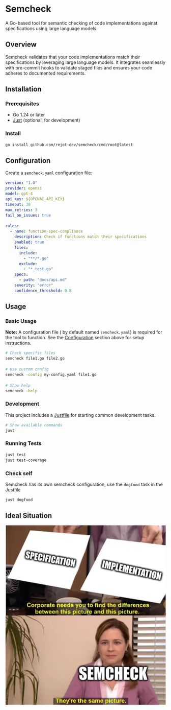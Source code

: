 # Semcheck

A Go-based tool for semantic checking of code implementations against specifications using large language models.

## Overview

Semcheck validates that your code implementations match their specifications by leveraging large language models. It integrates seamlessly with pre-commit hooks to validate staged files and ensures your code adheres to documented requirements.

## Installation

### Prerequisites

- Go 1.24 or later
- [Just](https://github.com/casey/just) (optional, for development)

### Install

```bash
go install github.com/rejot-dev/semcheck/cmd/root@latest
```

## Configuration

Create a `semcheck.yaml` configuration file:

```yaml
version: "1.0"
provider: openai
model: gpt-4
api_key: ${OPENAI_API_KEY}
timeout: 30
max_retries: 3
fail_on_issues: true

rules:
  - name: function-spec-compliance
    description: Check if functions match their specifications
    enabled: true
    files:
      include:
        - "**/*.go"
      exclude:
        - "*_test.go"
    specs:
      - path: "docs/api.md"
    severity: "error"
    confidence_threshold: 0.8
```

## Usage

### Basic Usage

**Note:** A configuration file ( by default named `semcheck.yaml`) is required for the tool to function. See the [Configuration](#configuration) section above for setup instructions.

```bash
# Check specific files
semcheck file1.go file2.go

# Use custom config
semcheck -config my-config.yaml file1.go

# Show help
semcheck -help
```

### Development

This project includes a [Justfile](./Justfile) for starting common development tasks.

```bash
# Show available commands
just
```

### Running Tests

```bash
just test
just test-coverage
```

### Check self

Semcheck has its own semcheck configuration, use the `dogfood` task in the Justfile

```bash
just dogfood
```

## Ideal Situation

![The Office meme: 'Corporate needs you to find the difference between these pictures' showing 'specification' and 'implementation', with semcheck saying 'they are the same picture'](./assets/office-meme.webp)

